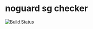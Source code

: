 # noguard sg checker

[![Build Status](https://travis-ci.org/takaishi/noguard_sg_checker.svg?branch=master)](https://travis-ci.org/takaishi/noguard_sg_checker)
